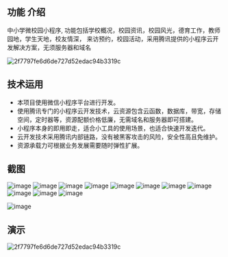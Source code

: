 ## 功能 介绍 
    
中小学微校园小程序, 功能包括学校概况，校园资讯，校园风光，德育工作，教师园地，学生天地，校友情深，
来访预约，校园活动，采用腾讯提供的小程序云开发解决方案，无须服务器和域名


![2f7797fe6d6de727d52edac94b3319c](https://user-images.githubusercontent.com/89879893/154796656-1cd61dd4-b28c-4e72-bca4-4c82f354a95d.png)

## 技术运用
- 本项目使用微信小程序平台进行开发。
- 使用腾讯专门的小程序云开发技术，云资源包含云函数，数据库，带宽，存储空间，定时器等，资源配额价格低廉，无需域名和服务器即可搭建。
- 小程序本身的即用即走，适合小工具的使用场景，也适合快速开发迭代。
- 云开发技术采用腾讯内部链路，没有被黑客攻击的风险，安全性高且免维护。
- 资源承载力可根据业务发展需要随时弹性扩展。  

## 截图
 ![image](https://user-images.githubusercontent.com/89879893/154790716-aa8ab000-66a1-4da7-a175-3d8e8e09bf42.png)
![image](https://user-images.githubusercontent.com/89879893/154790719-5c799b83-50d1-452b-8d57-8335635cac18.png)
![image](https://user-images.githubusercontent.com/89879893/154790722-c9179bcd-a857-40fd-87c2-50d1357def3c.png)
![image](https://user-images.githubusercontent.com/89879893/154790726-12a575b2-e137-46f0-a030-fe533f141634.png)
![image](https://user-images.githubusercontent.com/89879893/154790728-cf0c6d1b-4e9e-4e6e-8cec-fd5c51972224.png)
![image](https://user-images.githubusercontent.com/89879893/154790733-fe96f794-28c1-4228-a0f7-5847a4f0b9d5.png)
![image](https://user-images.githubusercontent.com/89879893/154790736-643926de-208e-418c-8231-9fb5e19b77df.png)
![image](https://user-images.githubusercontent.com/89879893/154790741-8aa07d56-696a-4429-a0ae-3e976eb3fc2f.png)
![image](https://user-images.githubusercontent.com/89879893/154790745-85d03df0-9b4b-45b7-b46f-128b5ef4a304.png)
![image](https://user-images.githubusercontent.com/89879893/154790748-ff087924-a1f8-46bb-a891-4a0f22a22ccf.png)
![image](https://user-images.githubusercontent.com/89879893/154790752-c68cb2bc-3fbd-45d8-8496-8fa89d320a49.png)

![image](https://user-images.githubusercontent.com/89879893/154790754-17defdd4-1285-4517-80e3-acc11e6c3399.png)

## 演示
![2f7797fe6d6de727d52edac94b3319c](https://user-images.githubusercontent.com/89879893/154796656-1cd61dd4-b28c-4e72-bca4-4c82f354a95d.png)
